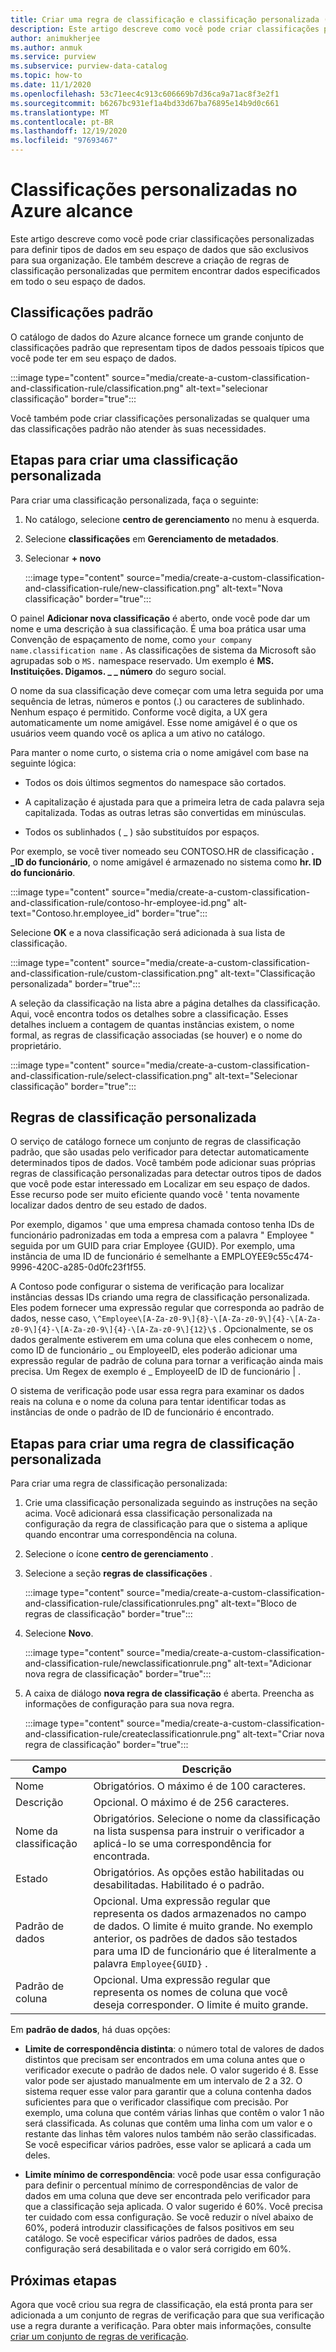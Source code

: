 ```yaml
---
title: Criar uma regra de classificação e classificação personalizada (versão prévia)
description: Este artigo descreve como você pode criar classificações personalizadas para definir tipos de dados em seu espaço de dados que são exclusivos para sua organização. Ele também descreve a criação de regras de classificação personalizadas que permitem encontrar dados especificados em todo o seu espaço de dados.
author: animukherjee
ms.author: anmuk
ms.service: purview
ms.subservice: purview-data-catalog
ms.topic: how-to
ms.date: 11/1/2020
ms.openlocfilehash: 53c71eec4c913c606669b7d36ca9a71ac8f3e2f1
ms.sourcegitcommit: b6267bc931ef1a4bd33d67ba76895e14b9d0c661
ms.translationtype: MT
ms.contentlocale: pt-BR
ms.lasthandoff: 12/19/2020
ms.locfileid: "97693467"
---
```

# <a name="custom-classifications-in-azure-purview"></a>Classificações personalizadas no Azure alcance 

Este artigo descreve como você pode criar classificações personalizadas para definir tipos de dados em seu espaço de dados que são exclusivos para sua organização. Ele também descreve a criação de regras de classificação personalizadas que permitem encontrar dados especificados em todo o seu espaço de dados.

## <a name="default-classifications"></a>Classificações padrão

O catálogo de dados do Azure alcance fornece um grande conjunto de classificações padrão que representam tipos de dados pessoais típicos que você pode ter em seu espaço de dados.

:::image type="content" source="media/create-a-custom-classification-and-classification-rule/classification.png" alt-text="selecionar classificação" border="true":::

Você também pode criar classificações personalizadas se qualquer uma das classificações padrão não atender às suas necessidades.

## <a name="steps-to-create-a-custom-classification"></a>Etapas para criar uma classificação personalizada

Para criar uma classificação personalizada, faça o seguinte:

1. No catálogo, selecione **centro de gerenciamento** no menu à esquerda.

2. Selecione **classificações** em **Gerenciamento de metadados**.

3. Selecionar **+ novo**

    :::image type="content" source="media/create-a-custom-classification-and-classification-rule/new-classification.png" alt-text="Nova classificação" border="true":::

O painel **Adicionar nova classificação** é aberto, onde você pode dar um nome e uma descrição à sua classificação. É uma boa prática usar uma Convenção de espaçamento de nome, como `your company name.classification name` .
As classificações de sistema da Microsoft são agrupadas sob o `MS.` namespace reservado. Um exemplo é **MS. Instituições. Digamos. \_ \_ número** do seguro social.

O nome da sua classificação deve começar com uma letra seguida por uma sequência de letras, números e pontos (.) ou caracteres de sublinhado.
Nenhum espaço é permitido. Conforme você digita, a UX gera automaticamente um nome amigável. Esse nome amigável é o que os usuários veem quando você os aplica a um ativo no catálogo.

Para manter o nome curto, o sistema cria o nome amigável com base na seguinte lógica:

- Todos os dois últimos segmentos do namespace são cortados.

- A capitalização é ajustada para que a primeira letra de cada palavra seja capitalizada. Todas as outras letras são convertidas em minúsculas.

- Todos os sublinhados ( \_ ) são substituídos por espaços.

Por exemplo, se você tiver nomeado seu CONTOSO.HR de classificação **. \_ID do funcionário**, o nome amigável é armazenado no sistema como **hr. ID do funcionário**.

:::image type="content" source="media/create-a-custom-classification-and-classification-rule/contoso-hr-employee-id.png" alt-text="Contoso.hr.employee_id" border="true":::

Selecione **OK** e a nova classificação será adicionada à sua lista de classificação.

:::image type="content" source="media/create-a-custom-classification-and-classification-rule/custom-classification.png" alt-text="Classificação personalizada" border="true":::

A seleção da classificação na lista abre a página detalhes da classificação. Aqui, você encontra todos os detalhes sobre a classificação.
Esses detalhes incluem a contagem de quantas instâncias existem, o nome formal, as regras de classificação associadas (se houver) e o nome do proprietário.

:::image type="content" source="media/create-a-custom-classification-and-classification-rule/select-classification.png" alt-text="Selecionar classificação" border="true":::

## <a name="custom-classification-rules"></a>Regras de classificação personalizada

O serviço de catálogo fornece um conjunto de regras de classificação padrão, que são usadas pelo verificador para detectar automaticamente determinados tipos de dados. Você também pode adicionar suas próprias regras de classificação personalizadas para detectar outros tipos de dados que você pode estar interessado em Localizar em seu espaço de dados. Esse recurso pode ser muito eficiente quando você \' tenta novamente localizar dados dentro de seu estado de dados.

Por exemplo, digamos \' que uma empresa chamada contoso tenha IDs de funcionário padronizadas em toda a empresa com a palavra \" Employee \" seguida por um GUID para criar Employee {GUID}. Por exemplo, uma instância de uma ID de funcionário é semelhante a EMPLOYEE9c55c474-9996-420C-a285-0d0fc23f1f55.

A Contoso pode configurar o sistema de verificação para localizar instâncias dessas IDs criando uma regra de classificação personalizada. Eles podem fornecer uma expressão regular que corresponda ao padrão de dados, nesse caso, `\^Employee\[A-Za-z0-9\]{8}-\[A-Za-z0-9\]{4}-\[A-Za-z0-9\]{4}-\[A-Za-z0-9\]{4}-\[A-Za-z0-9\]{12}\$` . Opcionalmente, se os dados geralmente estiverem em uma coluna que eles conhecem o nome, como ID de funcionário \_ ou EmployeeID, eles poderão adicionar uma expressão regular de padrão de coluna para tornar a verificação ainda mais precisa. Um Regex de exemplo é \_ EmployeeID de ID de funcionário \| .

O sistema de verificação pode usar essa regra para examinar os dados reais na coluna e o nome da coluna para tentar identificar todas as instâncias de onde o padrão de ID de funcionário é encontrado.

## <a name="steps-to-create-a-custom-classification-rule"></a>Etapas para criar uma regra de classificação personalizada

Para criar uma regra de classificação personalizada:

1. Crie uma classificação personalizada seguindo as instruções na seção acima. Você adicionará essa classificação personalizada na configuração da regra de classificação para que o sistema a aplique quando encontrar uma correspondência na coluna.

2. Selecione o ícone **centro de gerenciamento** .

3. Selecione a seção **regras de classificações** .

    :::image type="content" source="media/create-a-custom-classification-and-classification-rule/classificationrules.png" alt-text="Bloco de regras de classificação" border="true":::

4. Selecione **Novo**.

    :::image type="content" source="media/create-a-custom-classification-and-classification-rule/newclassificationrule.png" alt-text="Adicionar nova regra de classificação" border="true":::

5. A caixa de diálogo **nova regra de classificação** é aberta. Preencha as informações de configuração para sua nova regra.

    :::image type="content" source="media/create-a-custom-classification-and-classification-rule/createclassificationrule.png" alt-text="Criar nova regra de classificação" border="true":::

|Campo     |Descrição  |
|---------|---------|
|Nome   |    Obrigatórios. O máximo é de 100 caracteres.    |
|Descrição      |Opcional. O máximo é de 256 caracteres.    |
|Nome da classificação    | Obrigatórios. Selecione o nome da classificação na lista suspensa para instruir o verificador a aplicá-lo se uma correspondência for encontrada.        |
|Estado   |  Obrigatórios. As opções estão habilitadas ou desabilitadas. Habilitado é o padrão.    |
|Padrão de dados    |Opcional. Uma expressão regular que representa os dados armazenados no campo de dados. O limite é muito grande. No exemplo anterior, os padrões de dados são testados para uma ID de funcionário que é literalmente a palavra `Employee{GUID}` .  |
|Padrão de coluna    |Opcional. Uma expressão regular que representa os nomes de coluna que você deseja corresponder. O limite é muito grande.          |

Em **padrão de dados**, há duas opções:

- **Limite de correspondência distinta**: o número total de valores de dados distintos que precisam ser encontrados em uma coluna antes que o verificador execute o padrão de dados nele. O valor sugerido é 8. Esse valor pode ser ajustado manualmente em um intervalo de 2 a 32. O sistema requer esse valor para garantir que a coluna contenha dados suficientes para que o verificador classifique com precisão. Por exemplo, uma coluna que contém várias linhas que contêm o valor 1 não será classificada. As colunas que contêm uma linha com um valor e o restante das linhas têm valores nulos também não serão classificadas. Se você especificar vários padrões, esse valor se aplicará a cada um deles.

- **Limite mínimo de correspondência**: você pode usar essa configuração para definir o percentual mínimo de correspondências de valor de dados em uma coluna que deve ser encontrada pelo verificador para que a classificação seja aplicada. O valor sugerido é 60%. Você precisa ter cuidado com essa configuração. Se você reduzir o nível abaixo de 60%, poderá introduzir classificações de falsos positivos em seu catálogo. Se você especificar vários padrões de dados, essa configuração será desabilitada e o valor será corrigido em 60%.

## <a name="next-steps"></a>Próximas etapas

Agora que você criou sua regra de classificação, ela está pronta para ser adicionada a um conjunto de regras de verificação para que sua verificação use a regra durante a verificação. Para obter mais informações, consulte [criar um conjunto de regras de verificação](create-a-scan-rule-set.md).
